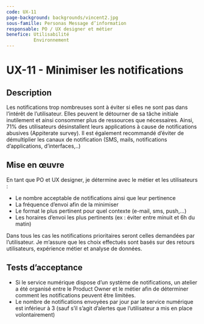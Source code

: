 ```yaml
---
code: UX-11
page-background: backgrounds/vincent2.jpg
sous-famille: Personas Message d’information
responsable: PO / UX designer et métier
benefice: Utilisabilité
          Environnement
---
```

# UX-11 - Minimiser les notifications

## Description

Les notifications trop nombreuses sont à éviter si elles ne sont pas dans l’intérêt de l’utilisateur. Elles peuvent le détourner de sa tâche initiale inutilement et ainsi consommer plus de ressources que nécessaires.
Ainsi, 71% des utilisateurs désinstallent leurs applications à cause de notifications abusives (Appiterate survey). Il est également recommandé d’éviter de démultiplier les canaux de notification (SMS, mails, notifications d’applications, d’interfaces,..)

## Mise en œuvre

En tant que PO et UX designer, je détermine avec le métier et les utilisateurs :

* Le nombre acceptable de notifications ainsi que leur pertinence
* La fréquence d’envoi afin de la minimiser
* Le format le plus pertinent pour quel contexte (e-mail, sms, push,...)
* Les horaires d’envoi les plus pertinents (ex : éviter entre minuit et 6h du matin)

Dans tous les cas les notifications prioritaires seront celles demandées par l’utilisateur. Je m’assure que les choix effectués sont basés sur des retours utilisateurs, expérience métier et analyse de données.

## Tests d’acceptance

* Si le service numérique dispose d’un système de notifications, un atelier a été organisé entre le Product Owner et le métier afin de déterminer comment les notifications peuvent être limitées.
* Le nombre de notifications envoyées par jour par le service numérique est inférieur à 3 (sauf s’il s’agit d’alertes que l’utilisateur a mis en place volontairement)
